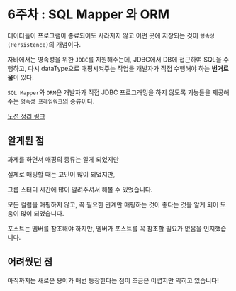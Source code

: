 # 6주차 : SQL Mapper 와 ORM

데이터들이 프로그램이 종료되어도 사라지지 않고 어떤 곳에 저장되는 것이 `영속성(Persistence)`의 개념이다.

자바에서는 영속성을 위한 `JDBC`를 지원해주는데, JDBC에서 DB에 접근하여 SQL을 수행하고,
다시 dataType으로 매핑시켜주는 작업을 개발자가 직접 수행해야 하는 **번거로움**이 있다.

`SQL Mapper`와 `ORM`은 개발자가 직접 JDBC 프로그래밍을 하지 않도록 기능들을 제공해주는 `영속성 프레임워크`의 종류이다.

[노션 정리 링크](https://euneng356.notion.site/6-SQL-Mapper-ORM-654c31833b0c47bbb59a4f556920e489?pvs=4)

## 알게된 점
과제를 하면서 매핑의 종류는 알게 되었지만

실제로 매핑할 때는 고민이 많이 되었지만, 

그룹 스터디 시간에 많이 알려주셔서 해볼 수 있었습니다.

모든 컬럼을 매핑하지 않고, 꼭 필요한 관계만 매핑하는 것이 좋다는 것을 알게 되어 도움이 많이 되었습니다.

포스트는 멤버를 참조해야 하지만, 멤버가 포스트를 꼭 참조할 필요가 없음을 인지했습니다.

## 어려웠던 점
아직까지는 새로운 용어가 매번 등장한다는 점이 조금은 어렵지만 익히고 있습니다!